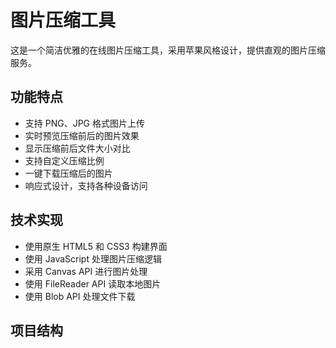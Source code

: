 # 图片压缩工具

这是一个简洁优雅的在线图片压缩工具，采用苹果风格设计，提供直观的图片压缩服务。

## 功能特点

- 支持 PNG、JPG 格式图片上传
- 实时预览压缩前后的图片效果
- 显示压缩前后文件大小对比
- 支持自定义压缩比例
- 一键下载压缩后的图片
- 响应式设计，支持各种设备访问

## 技术实现

- 使用原生 HTML5 和 CSS3 构建界面
- 使用 JavaScript 处理图片压缩逻辑
- 采用 Canvas API 进行图片处理
- 使用 FileReader API 读取本地图片
- 使用 Blob API 处理文件下载

## 项目结构 